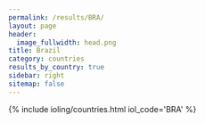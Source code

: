 ```yaml
---
permalink: /results/BRA/
layout: page
header:
  image_fullwidth: head.png
title: Brazil
category: countries
results_by_country: true
sidebar: right
sitemap: false
---
```


{% include ioling/countries.html iol_code='BRA' %}